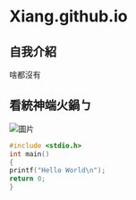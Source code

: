 # Xiang.github.io
## 自我介紹
啥都沒有
## 看統神端火鍋ㄅ
![圖片](https://img.ltn.com.tw/Upload/news/600/2021/02/25/phpkPy0Fq.jpg)
```C
#include <stdio.h>
int main()
{
printf("Hello World\n");
return 0;
}

